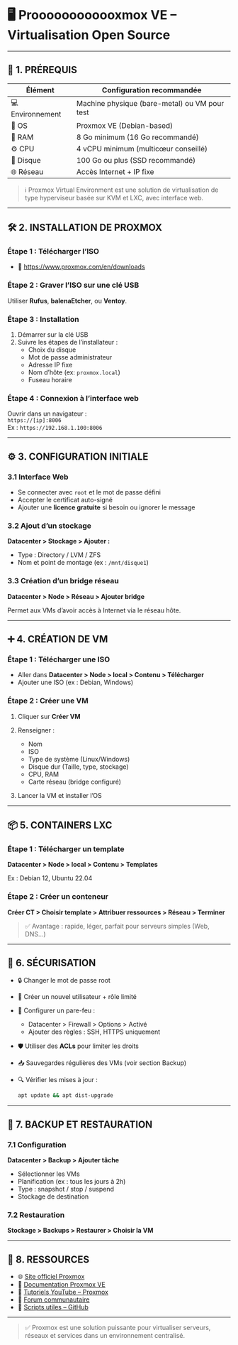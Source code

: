 # 🖥️ Proooooooooooxmox VE – Virtualisation Open Source

---

## 🔧 1. PRÉREQUIS

| Élément        | Configuration recommandée       |
|----------------|----------------------------------|
| 💻 Environnement | Machine physique (bare-metal) ou VM pour test |
| 🧱 OS           | Proxmox VE (Debian-based)       |
| 🧠 RAM          | 8 Go minimum (16 Go recommandé) |
| ⚙️ CPU          | 4 vCPU minimum (multicœur conseillé) |
| 💾 Disque       | 100 Go ou plus (SSD recommandé) |
| 🌐 Réseau       | Accès Internet + IP fixe        |

> ℹ️ Proxmox Virtual Environment est une solution de virtualisation de type hyperviseur basée sur KVM et LXC, avec interface web.

---

## 🛠️ 2. INSTALLATION DE PROXMOX

### Étape 1 : Télécharger l’ISO

- 🔗 https://www.proxmox.com/en/downloads

### Étape 2 : Graver l’ISO sur une clé USB

Utiliser **Rufus**, **balenaEtcher**, ou **Ventoy**.

### Étape 3 : Installation

1. Démarrer sur la clé USB
2. Suivre les étapes de l’installateur :
   - Choix du disque
   - Mot de passe administrateur
   - Adresse IP fixe
   - Nom d’hôte (ex: `proxmox.local`)
   - Fuseau horaire

### Étape 4 : Connexion à l’interface web

Ouvrir dans un navigateur :  
`https://[ip]:8006`  
Ex : `https://192.168.1.100:8006`

---

## ⚙️ 3. CONFIGURATION INITIALE

### 3.1 Interface Web

- Se connecter avec `root` et le mot de passe défini
- Accepter le certificat auto-signé
- Ajouter une **licence gratuite** si besoin ou ignorer le message

### 3.2 Ajout d’un stockage

**Datacenter > Stockage > Ajouter :**
- Type : Directory / LVM / ZFS
- Nom et point de montage (ex : `/mnt/disque1`)

### 3.3 Création d’un bridge réseau

**Datacenter > Node > Réseau > Ajouter bridge**

Permet aux VMs d’avoir accès à Internet via le réseau hôte.

---

## ➕ 4. CRÉATION DE VM

### Étape 1 : Télécharger une ISO

- Aller dans **Datacenter > Node > local > Contenu > Télécharger**
- Ajouter une ISO (ex : Debian, Windows)

### Étape 2 : Créer une VM

1. Cliquer sur **Créer VM**
2. Renseigner :
   - Nom
   - ISO
   - Type de système (Linux/Windows)
   - Disque dur (Taille, type, stockage)
   - CPU, RAM
   - Carte réseau (bridge configuré)

3. Lancer la VM et installer l’OS

---

## 📦 5. CONTAINERS LXC

### Étape 1 : Télécharger un template

**Datacenter > Node > local > Contenu > Templates**

Ex : Debian 12, Ubuntu 22.04

### Étape 2 : Créer un conteneur

**Créer CT > Choisir template > Attribuer ressources > Réseau > Terminer**

> ✅ Avantage : rapide, léger, parfait pour serveurs simples (Web, DNS...)

---

## 🔐 6. SÉCURISATION

- 🔒 Changer le mot de passe root
- 👥 Créer un nouvel utilisateur + rôle limité
- 📜 Configurer un pare-feu :
  - Datacenter > Firewall > Options > Activé
  - Ajouter des règles : SSH, HTTPS uniquement

- 🛡️ Utiliser des **ACLs** pour limiter les droits
- 📥 Sauvegardes régulières des VMs (voir section Backup)
- 🔍 Vérifier les mises à jour :
  ```bash
  apt update && apt dist-upgrade
  ```

---

## 💾 7. BACKUP ET RESTAURATION

### 7.1 Configuration

**Datacenter > Backup > Ajouter tâche**

- Sélectionner les VMs
- Planification (ex : tous les jours à 2h)
- Type : snapshot / stop / suspend
- Stockage de destination

### 7.2 Restauration

**Stockage > Backups > Restaurer > Choisir la VM**

---

## 📎 8. RESSOURCES

- 🌐 [Site officiel Proxmox](https://www.proxmox.com/)
- 📘 [Documentation Proxmox VE](https://pve.proxmox.com/wiki/Main_Page)
- 🎥 [Tutoriels YouTube – Proxmox](https://www.youtube.com/results?search_query=proxmox+tutoriel)
- 💬 [Forum communautaire](https://forum.proxmox.com/)
- 🔧 [Scripts utiles – GitHub](https://github.com/freddan88/proxmox-scripts)

---

> ✅ Proxmox est une solution puissante pour virtualiser serveurs, réseaux et services dans un environnement centralisé.